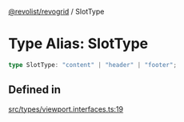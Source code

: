 [@revolist/revogrid](README.md) / SlotType

# Type Alias: SlotType

```ts
type SlotType: "content" | "header" | "footer";
```

## Defined in

[src/types/viewport.interfaces.ts:19](https://github.com/revolist/revogrid/blob/80825bf77a49d260f052f2584a0efe930c2da0d3/src/types/viewport.interfaces.ts#L19)

